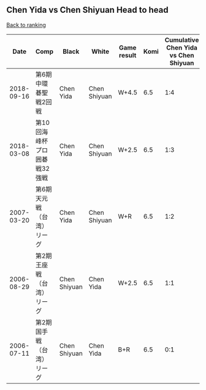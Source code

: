 ## Chen Yida vs Chen Shiyuan Head to head

[Back to ranking](../../index.md)




| **Date** | **Comp** | **Black** | **White** | **Game result** | **Komi** | **Cumulative Chen Yida vs Chen Shiyuan** | **Chen Yida streak** | **Chen Shiyuan streak** | 
| --- | --- | --- | --- | --- | --- | --- | --- | --- |
| 2018-09-16 | 第6期中環碁聖戦2回戦 | Chen Yida | Chen Shiyuan | W+4.5 | 6.5 | 1:4 | 0 | 3 | 
| 2018-03-08 | 第10回海峰杯プロ囲碁戦32強戦 | Chen Yida | Chen Shiyuan | W+2.5 | 6.5 | 1:3 | 0 | 2 | 
| 2007-03-20 | 第6期天元戦（台湾）リーグ | Chen Yida | Chen Shiyuan | W+R | 6.5 | 1:2 | 0 | 1 | 
| 2006-08-29 | 第2期王座戦（台湾）リーグ | Chen Shiyuan | Chen Yida | W+2.5 | 6.5 | 1:1 | 1 | 0 | 
| 2006-07-11 | 第2期国手戦（台湾）リーグ | Chen Shiyuan | Chen Yida | B+R | 6.5 | 0:1 | 0 | 1 |




